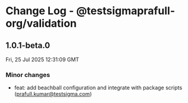 # Change Log - @testsigmaprafull-org/validation

<!-- This log was last generated on Fri, 25 Jul 2025 12:31:09 GMT and should not be manually modified. -->

<!-- Start content -->

## 1.0.1-beta.0

Fri, 25 Jul 2025 12:31:09 GMT

### Minor changes

- feat: add beachball configuration and integrate with package scripts (prafull.kumar@testsigma.com)
